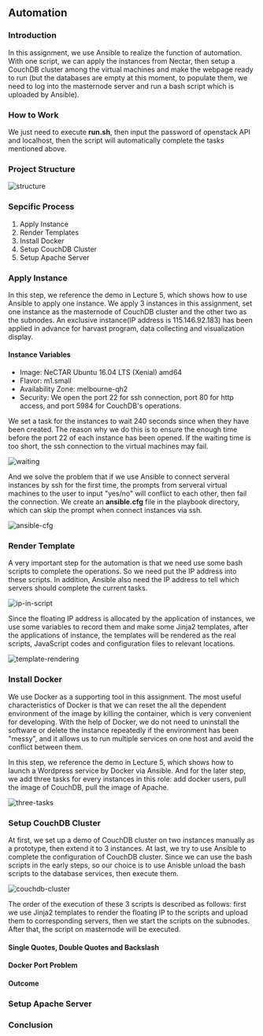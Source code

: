 ## Automation

### Introduction

In this assignment, we use Ansible to realize the function of automation. With one script, we can apply the instances from Nectar, then setup a CouchDB cluster among the virtual machines and make the webpage ready to run (but the databases are empty at this moment, to populate them, we need to log into the masternode server and run a bash script which is uploaded by Ansible).

### How to Work

We just need to execute **run.sh**, then input the password of openstack API and localhost, then the script will automatically complete the tasks mentioned above.

### Project Structure

![structure](./images/structure.png)

### Sepcific Process

1. Apply Instance
2. Render Templates
3. Install Docker
4. Setup CouchDB Cluster
5. Setup Apache Server

### Apply Instance

In this step, we reference the demo in Lecture 5, which shows how to use Ansible to apply one instance. We apply 3 instances in this assignment, set one instance as the masternode of CouchDB cluster and the other two as the subnodes. An exclusive instance(IP address is 115.146.92.183) has been applied in advance for harvast program, data collecting and visualization display.

#### Instance Variables

- Image: NeCTAR Ubuntu 16.04 LTS (Xenial) amd64 
- Flavor: m1.small
- Availability Zone: melbourne-qh2
- Security: We open the port 22 for ssh connection, port 80 for http access, and port 5984 for CouchDB's operations.

We set a task for the instances to wait 240 seconds since when they have been created. The reason why we do this is to ensure the enough time before the port 22 of each instance has been opened. If the waiting time is too short, the ssh connection to the virtual machines may fail.

![waiting](./images/waiting.png)

And we solve the problem that if we use Ansible to connect serveral instances by ssh for the first time, the prompts from serveral virtual machines to the user to input "yes/no" will conflict to each other, then fail the connection. We create an **ansible.cfg** file in the playbook directory, which can skip the prompt when connect instances via ssh.

![ansible-cfg](./images/ansible-cfg.png)

### Render Template

A very important step for the automation is that we need use some bash scripts to complete the operations. So we need put the IP address into these scripts. In addition, Ansible also need the IP address to tell which servers should complete the current tasks.

![ip-in-script](./images/ip-in-script.png)

Since the floating IP address is allocated by the application of instances, we use some variables to record them and make some Jinja2 templates, after the applications of instance, the templates will be rendered as the real scripts, JavaScript codes and configuration files to relevant locations.

![template-rendering](./images/template-rendering.png)

### Install Docker

We use Docker as a supporting tool in this assignment. The most useful characteristics of Docker is that we can reset the all the dependent environment of the image by killing the container, which is very convenient for developing. With the help of Docker, we do not need to uninstall the software or delete the instance repeatedly if the environment has been "messy", and it allows us to run multiple services on one host and avoid the conflict between them.

In this step, we reference the demo in Lecture 5, which shows how to launch a Wordpress service by Docker via Ansible. And for the later step, we add three tasks for every instances in this role: add docker users, pull the image of CouchDB, pull the image of Apache.

![three-tasks](./images/three-tasks.png)

### Setup CouchDB Cluster

At first, we set up a demo of CouchDB cluster on two instances manually as a prototype, then extend it to 3 instances. At last, we try to use Ansible to complete the configuration of CouchDB cluster. Since we can use the bash scripts in the early steps, so our choice is to use Anisble unload the bash scripts to the database services, then execute them.

![couchdb-cluster](./images/couchdb-cluster.png)

The order of the execution of these 3 scripts is described as follows: first we use Jinja2 templates to render the floating IP to the scripts and upload them to corresponding servers, then we start the scripts on the subnodes. After that, the script on masternode will be executed.

#### Single Quotes, Double Quotes and Backslash

#### Docker Port Problem

#### Outcome

### Setup Apache Server

### Conclusion

